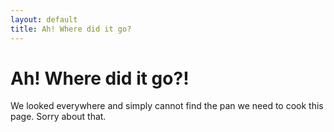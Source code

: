 ```yaml
---
layout: default
title: Ah! Where did it go?
---
```


# Ah! Where did it go?!

We looked everywhere and simply cannot find the pan we need to cook this page. Sorry about that.
